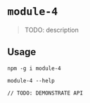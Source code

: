 # `module-4`

> TODO: description

## Usage

```
npm -g i module-4

module-4 --help

// TODO: DEMONSTRATE API
```
